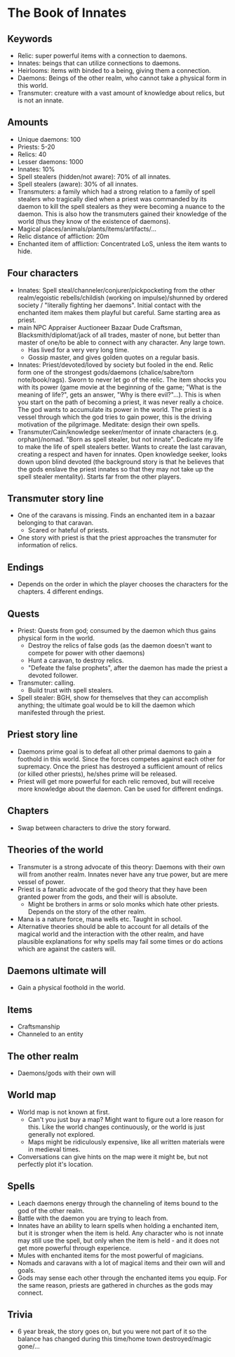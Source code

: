 # The Book of Innates

## Keywords

 - Relic: super powerful items with a connection to daemons.
 - Innates: beings that can utilize connections to daemons.
 - Heirlooms: items with binded to a being, giving them a connection.
 - Daemons: Beings of the other realm, who cannot take a physical form in this world.
 - Transmuter: creature with a vast amount of knowledge about relics, but is not an innate.

## Amounts

 - Unique daemons: 100
 - Priests: 5-20
 - Relics: 40
 - Lesser daemons: 1000
 - Innates: 10%
 - Spell stealers (hidden/not aware): 70% of all innates.
 - Spell stealers (aware): 30% of all innates.
 - Transmuters: a family which had a strong relation to a family of spell stealers who tragically died when a priest was commanded by its daemon to kill the spell stealers as they were becoming a nuance to the daemon. This is also how the transmuters gained their knowledge of the world (thus they know of the existence of daemons).
 - Magical places/animals/plants/items/artifacts/...
 - Relic distance of affliction: 20m
 - Enchanted item of affliction: Concentrated LoS, unless the item wants to hide.

## Four characters

 - Innates: Spell steal/channeler/conjurer/pickpocketing from the other realm/egoistic rebells/childish (working on impulse)/shunned by ordered society / "literally fighting her daemons". Initial contact with the enchanted item makes them playful but careful. Same starting area as priest.
 - main NPC Appraiser Auctioneer Bazaar Dude Craftsman, Blacksmith/diplomat/jack of all trades, master of none, but better than master of one/to be able to connect with any character. Any large town.
	- Has lived for a very very long time.
	- Gossip master, and gives golden quotes on a regular basis.
 - Innates: Priest/devoted/loved by society but fooled in the end. Relic form one of the strongest gods/daemons (chalice/sabre/torn note/book/rags). Sworn to never let go of the relic. The item shocks you with its power (game movie at the beginning of the game; "What is the meaning of life?", gets an answer, "Why is there evil?"...). This is when you start on the path of becoming a priest, it was never really a choice. The god wants to accumulate its power in the world. The priest is a vessel through which the god tries to gain power, this is the driving motivation of the pilgrimage. Meditate: design their own spells.
 - Transmuter/Cain/knowledge seeker/mentor of innate characters (e.g. orphan)/nomad. "Born as spell stealer, but not innate". Dedicate my life to make the life of spell stealers better. Wants to create the last caravan, creating a respect and haven for innates. Open knowledge seeker, looks down upon blind devoted (the background story is that he believes that the gods enslave the priest innates so that they may not take up the spell stealer mentality). Starts far from the other players.

## Transmuter story line

 - One of the caravans is missing. Finds an enchanted item in a bazaar belonging to that caravan.
	- Scared or hateful of priests.
 - One story with priest is that the priest approaches the transmuter for information of relics.

## Endings

 - Depends on the order in which the player chooses the characters for the chapters. 4 different endings.

## Quests

 - Priest: Quests from god; consumed by the daemon which thus gains physical form in the world.
	- Destroy the relics of false gods (as the daemon doesn't want to compete for power with other daemons)
	- Hunt a caravan, to destroy relics.
	- "Defeate the false prophets", after the daemon has made the priest a devoted follower.
 - Transmuter: calling.
	- Build trust with spell stealers.
 - Spell stealer: BGH, show for themselves that they can accomplish anything; the ultimate goal would be to kill the daemon which manifested through the priest.

## Priest story line

 - Daemons prime goal is to defeat all other primal daemons to gain a foothold in this world. Since the forces competes against each other for supremacy. Once the priest has destroyed a sufficient amount of relics (or killed other priests), he/shes prime will be released.
 - Priest will get more powerful for each relic removed, but will receive more knowledge about the daemon. Can be used for different endings.

## Chapters

 - Swap between characters to drive the story forward.

## Theories of the world

 - Transmuter is a strong advocate of this theory: Daemons with their own will from another realm. Innates never have any true power, but are mere vessel of power.
 - Priest is a fanatic advocate of the god theory that they have been granted power from the gods, and their will is absolute.
	- Might be brothers in arms or solo monks which hate other priests. Depends on the story of the other realm.
 - Mana is a nature force, mana wells etc. Taught in school.
 - Alternative theories should be able to account for all details of the magical world and the interaction with the other realm, and have plausible explanations for why spells may fail some times or do actions which are against the casters will.

## Daemons ultimate will

 - Gain a physical foothold in the world.

## Items

 - Craftsmanship
 - Channeled to an entity

## The other realm

 - Daemons/gods with their own will

## World map
 
 - World map is not known at first.
 	- Can't you just buy a map? Might want to figure out a lore reason for this. Like the world changes continuously, or the world is just generally not explored.
 	- Maps might be ridiculously expensive, like all written materials were in medieval times.
 - Conversations can give hints on the map were it might be, but not perfectly plot it's location.

## Spells

 - Leach daemons energy through the channeling of items bound to the god of the other realm.
 - Battle with the daemon you are trying to leach from.
 - Innates have an ability to learn spells when holding a enchanted item, but it is stronger when the item is held. Any character who is not innate may still use the spell, but only when the item is held - and it does not get more powerful through experience.
 - Mules with enchanted items for the most powerful of magicians.
 - Nomads and caravans with a lot of magical items and their own will and goals.
 - Gods may sense each other through the enchanted items you equip. For the same reason, priests are gathered in churches as the gods may connect.

## Trivia

 - 6 year break, the story goes on, but you were not part of it so the balance has changed during this time/home town destroyed/magic gone/...
